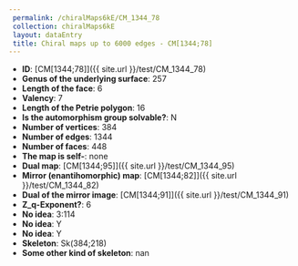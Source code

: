 ```yaml
--- 
 permalink: /chiralMaps6kE/CM_1344_78 
 collection: chiralMaps6kE
 layout: dataEntry
 title: Chiral maps up to 6000 edges - CM[1344;78]
---
```


- **ID**: [CM[1344;78]]({{ site.url }}/test/CM_1344_78)
- **Genus of the underlying surface**: 257
- **Length of the face**: 6
- **Valency**: 7
- **Length of the Petrie polygon**: 16
- **Is the automorphism group solvable?**: N
- **Number of vertices**: 384
- **Number of edges**: 1344
- **Number of faces**: 448
- **The map is self-**: none
- **Dual map**: [CM[1344;95]]({{ site.url }}/test/CM_1344_95)
- **Mirror (enantihomorphic) map**: [CM[1344;82]]({{ site.url }}/test/CM_1344_82)
- **Dual of the mirror image**: [CM[1344;91]]({{ site.url }}/test/CM_1344_91)
- **Z_q-Exponent?**: 6
- **No idea**:  3:114
- **No idea**: Y
- **No idea**: Y
- **Skeleton**: Sk(384;218)
- **Some other kind of skeleton**: nan
